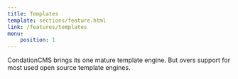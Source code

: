 ```yaml
---
title: Templates
template: sections/feature.html
link: /features/templates
menu:
    position: 1
---
```


CondationCMS brings its one mature template engine. But overs support for most used open source template engines.